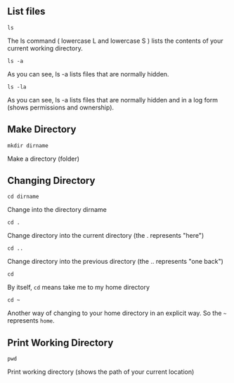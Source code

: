 
## List files

```
ls
```
The ls command ( lowercase L and lowercase S ) lists the contents of your current working directory.

```
ls -a
```
As you can see, ls -a lists files that are normally hidden.

```
ls -la
```
As you can see, ls -a lists files that are normally hidden and in a log form (shows permissions and ownership).

## Make Directory

```
mkdir dirname
```
Make a directory (folder)

## Changing Directory

```
cd dirname
```
Change into the directory dirname

```
cd .
```
Change directory into the current directory (the . represents "here")

```
cd ..
```
Change directory into the previous directory (the .. represents "one back")

```
cd 
```
By itself, `cd` means take me to my home directory

```
cd ~
```
Another way of changing to your home directory in an explicit way. So the `~` represents `home`.

## Print Working Directory

```
pwd
```
Print working directory (shows the path of your current location)

